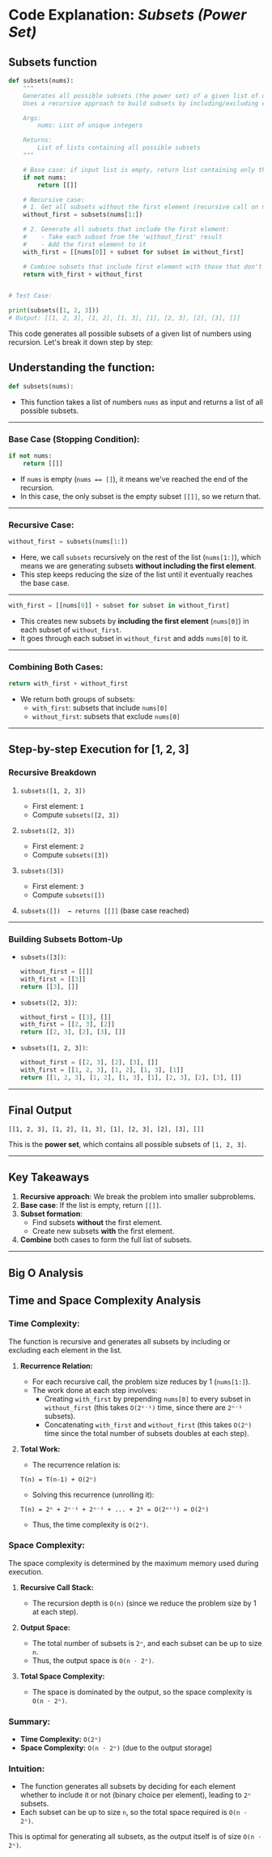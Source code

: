 # Code Explanation: *Subsets (Power Set)*

## **Subsets function**

```python
def subsets(nums):
    """
    Generates all possible subsets (the power set) of a given list of unique numbers.
    Uses a recursive approach to build subsets by including/excluding each element.

    Args:
        nums: List of unique integers

    Returns:
        List of lists containing all possible subsets
    """

    # Base case: if input list is empty, return list containing only the empty subset
    if not nums:
        return [[]]

    # Recursive case:
    # 1. Get all subsets without the first element (recursive call on nums[1:])
    without_first = subsets(nums[1:])

    # 2. Generate all subsets that include the first element:
    #    - Take each subset from the 'without_first' result
    #    - Add the first element to it
    with_first = [[nums[0]] + subset for subset in without_first]

    # Combine subsets that include first element with those that don't
    return with_first + without_first


# Test Case:

print(subsets([1, 2, 3]))
# Output: [[1, 2, 3], [1, 2], [1, 3], [1], [2, 3], [2], [3], []]
```

This code generates all possible subsets of a given list of numbers using recursion. Let's break it down step by step:

## **Understanding the function:**

```python
def subsets(nums):
```

- This function takes a list of numbers `nums` as input and returns a list of all possible subsets.

---

### **Base Case (Stopping Condition):**

```python
if not nums:
    return [[]]
```

- If `nums` is empty (`nums == []`), it means we've reached the end of the recursion.
- In this case, the only subset is the empty subset `[[]]`, so we return that.

---

### **Recursive Case:**

```python
without_first = subsets(nums[1:])
```

- Here, we call `subsets` recursively on the rest of the list (`nums[1:]`), which means we are generating subsets **without including the first element**.
- This step keeps reducing the size of the list until it eventually reaches the base case.

---

```python
with_first = [[nums[0]] + subset for subset in without_first]
```

- This creates new subsets by **including the first element** (`nums[0]`) in each subset of `without_first`.
- It goes through each subset in `without_first` and adds `nums[0]` to it.

---

### **Combining Both Cases:**

```python
return with_first + without_first
```

- We return both groups of subsets:
  - `with_first`: subsets that include `nums[0]`
  - `without_first`: subsets that exclude `nums[0]`

---

## **Step-by-step Execution for [1, 2, 3]**

### **Recursive Breakdown**

1. `subsets([1, 2, 3])`
   - First element: `1`
   - Compute `subsets([2, 3])`

2. `subsets([2, 3])`
   - First element: `2`
   - Compute `subsets([3])`

3. `subsets([3])`
   - First element: `3`
   - Compute `subsets([])`

4. `subsets([])  → returns [[]]` (base case reached)

---

### **Building Subsets Bottom-Up**

- `subsets([3])`:

  ```python
  without_first = [[]]
  with_first = [[3]]
  return [[3], []]
  ```
  
- `subsets([2, 3])`:

  ```python
  without_first = [[3], []]
  with_first = [[2, 3], [2]]
  return [[2, 3], [2], [3], []]
  ```

- `subsets([1, 2, 3])`:

  ```python
  without_first = [[2, 3], [2], [3], []]
  with_first = [[1, 2, 3], [1, 2], [1, 3], [1]]
  return [[1, 2, 3], [1, 2], [1, 3], [1], [2, 3], [2], [3], []]
  ```

---

## **Final Output**

```plaintext
[[1, 2, 3], [1, 2], [1, 3], [1], [2, 3], [2], [3], []]
```

This is the **power set**, which contains all possible subsets of `[1, 2, 3]`.

---

## **Key Takeaways**

1. **Recursive approach**: We break the problem into smaller subproblems.
2. **Base case**: If the list is empty, return `[[]]`.
3. **Subset formation**:
   - Find subsets **without** the first element.
   - Create new subsets **with** the first element.
4. **Combine** both cases to form the full list of subsets.

---

## Big O Analysis

## Time and Space Complexity Analysis

### **Time Complexity:**

The function is recursive and generates all subsets by including or excluding each element in the list.

1. **Recurrence Relation:**
   - For each recursive call, the problem size reduces by 1 (`nums[1:]`).
   - The work done at each step involves:
     - Creating `with_first` by prepending `nums[0]` to every subset in `without_first` (this takes `O(2ⁿ⁻¹)` time, since there are `2ⁿ⁻¹` subsets).
     - Concatenating `with_first` and `without_first` (this takes `O(2ⁿ)` time since the total number of subsets doubles at each step).

2. **Total Work:**
   - The recurrence relation is:

    ```plaintext
    T(n) = T(n-1) + O(2ⁿ)
    ```

   - Solving this recurrence (unrolling it):

    ```plaintext
    T(n) = 2ⁿ + 2ⁿ⁻¹ + 2ⁿ⁻² + ... + 2⁰ = O(2ⁿ⁺¹) = O(2ⁿ)
    ```

   - Thus, the time complexity is `O(2ⁿ)`.

### **Space Complexity:**

The space complexity is determined by the maximum memory used during execution.

1. **Recursive Call Stack:**
   - The recursion depth is `O(n)` (since we reduce the problem size by 1 at each step).

2. **Output Space:**
   - The total number of subsets is `2ⁿ`, and each subset can be up to size `n`.
   - Thus, the output space is `O(n ⋅ 2ⁿ)`.

3. **Total Space Complexity:**
   - The space is dominated by the output, so the space complexity is `O(n ⋅ 2ⁿ)`.

### **Summary:**

- **Time Complexity:** `O(2ⁿ)`
- **Space Complexity:** `O(n ⋅ 2ⁿ)` (due to the output storage)

### **Intuition:**

- The function generates all subsets by deciding for each element whether to include it or not (binary choice per element), leading to `2ⁿ` subsets.
- Each subset can be up to size `n`, so the total space required is `O(n ⋅ 2ⁿ)`.

This is optimal for generating all subsets, as the output itself is of size `O(n ⋅ 2ⁿ)`.
